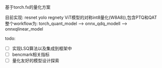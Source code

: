 基于torch.fx的量化方案

目前实现:
resnet yolo regnety ViT模型的对称int8量化(W8A8)),包含PTQ和QAT
整个workflow为:
torch_quant_model --> onnx_qdq_modell --> onnxqlinear_model

todo:
- [ ] 实现LSQ算法以及集成到框架中
- [ ] bencmark相关指标
- [ ] 量化友好的模型设计探索
